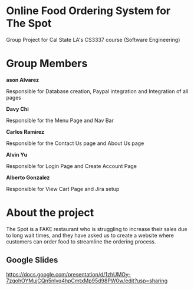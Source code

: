 # Online Food Ordering System for The Spot
Group Project for Cal State LA's CS3337 course (Software Engineering)

# Group Members
**ason Alvarez**

Responsible for Database creation, Paypal integration and Integration of all pages

**Davy Chi**

Responsible for the Menu Page and Nav Bar

**Carlos Ramirez**

Responsible for the Contact Us page and About Us page

**Alvin Yu**

Responsible for Login Page and Create Account Page

**Alberto Gonzalez**

Responsible for View Cart Page and Jira setup

# About the project
The Spot is a FAKE restaurant who is struggling to increase their sales due to long wait times, and they have asked us to create a website where customers can order food to streamline the ordering process.


## Google Slides
https://docs.google.com/presentation/d/1zhUMOy-7zgohOYMujCQn5nlvq4hpCmtxMp95d98PW0w/edit?usp=sharing

